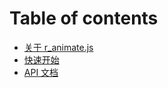 # Table of contents

* [关于 r\_animate.js](README.md)
* [快速开始](GET\_START.md)
* [API 文档](api-wen-dang.md)
